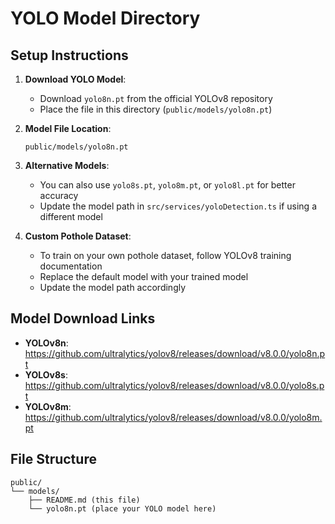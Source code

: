 # YOLO Model Directory

## Setup Instructions

1. **Download YOLO Model**: 
   - Download `yolo8n.pt` from the official YOLOv8 repository
   - Place the file in this directory (`public/models/yolo8n.pt`)

2. **Model File Location**:
   ```
   public/models/yolo8n.pt
   ```

3. **Alternative Models**:
   - You can also use `yolo8s.pt`, `yolo8m.pt`, or `yolo8l.pt` for better accuracy
   - Update the model path in `src/services/yoloDetection.ts` if using a different model

4. **Custom Pothole Dataset**:
   - To train on your own pothole dataset, follow YOLOv8 training documentation
   - Replace the default model with your trained model
   - Update the model path accordingly

## Model Download Links

- **YOLOv8n**: https://github.com/ultralytics/yolov8/releases/download/v8.0.0/yolo8n.pt
- **YOLOv8s**: https://github.com/ultralytics/yolov8/releases/download/v8.0.0/yolo8s.pt
- **YOLOv8m**: https://github.com/ultralytics/yolov8/releases/download/v8.0.0/yolo8m.pt

## File Structure
```
public/
└── models/
    ├── README.md (this file)
    └── yolo8n.pt (place your YOLO model here)
```